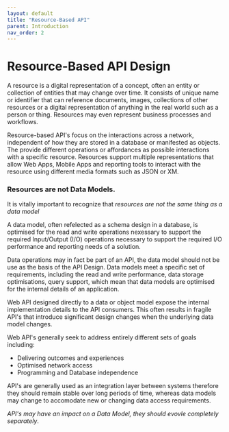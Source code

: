 ```yaml
---
layout: default
title: "Resource-Based API"
parent: Introduction
nav_order: 2
---
```

# Resource-Based API Design

A resource is a digital representation of a concept, often an entity or collection of entities that may change over time. It consists of unique name or identifier that can reference documents, images, collections of other resources or a digital representation of anything in the real world such as a person or thing.  Resources may even represent business processes and workflows.

Resource-based API's focus on the interactions across a network, independent of how they are stored in a database or manifested as objects. The provide different operations or affordances as possible interactions with a specific resource.  Resources support multiple representations that allow Web Apps, Mobile Apps and reporting tools to interact with the resource using different media formats such as JSON or XM.

### Resources are not Data Models.

It is vitally important to recognize that *resources are not the same thing as a data model*

A data model, often refelected as a schema design in a database, is optimised for the read and write operations nexessary to support the required Input/Output (I/O) operations necessary to support the required I/O performance and reporting needs of a solution.

Data operations may in fact be part of an API, the data model should not be use as the basis of the API Design.  Data models meet a specific set of requirements, including the read and write performance, data storage optimisations, query support, which mean that data models are optimised for the internal details of an application.

Web API designed directly to a data or object model expose the internal implementation details to the API consumers. This often results in fragile API's that introduce significant design changes when the underlying data model changes.

Web API's generally seek to address entirely different sets of goals including:

- Delivering outcomes and experiences
- Optimised network access
- Programming and Database independence

API's are generally used as an integration layer between systems therefore they should remain stable over long periods of time, whereas data models may change to accomodate new or changing data access requirements.

*API's may have an impact on a Data Model, they should evovle completely separately*.
